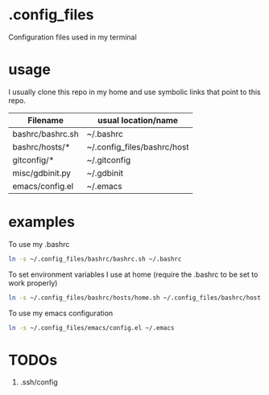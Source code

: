# .config_files
Configuration files used in my terminal

# usage
I usually clone this repo in my home and use symbolic links that point to this repo.

| Filename         | usual location/name         |
| ---------------- | --------------------------- |
| bashrc/bashrc.sh | ~/.bashrc                   |
| bashrc/hosts/*   | ~/.config_files/bashrc/host |
| gitconfig/*      | ~/.gitconfig                |
| misc/gdbinit.py  | ~/.gdbinit                  |
| emacs/config.el  | ~/.emacs                    |

# examples
To use my .bashrc
```bash
ln -s ~/.config_files/bashrc/bashrc.sh ~/.bashrc
```

To set environment variables I use at home (require the .bashrc to be set to work properly)
```bash
ln -s ~/.config_files/bashrc/hosts/home.sh ~/.config_files/bashrc/host
```

To use my emacs configuration
```bash
ln -s ~/.config_files/emacs/config.el ~/.emacs
```

# TODOs
  1. .ssh/config